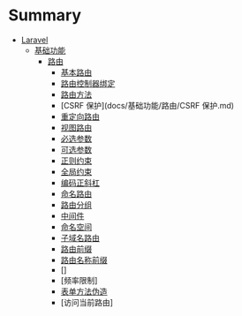 # Summary

* [Laravel](README.md)
    * [基础功能](docs/基础功能.md)
        * [路由](docs/基础功能/路由.md)
            * [基本路由](docs/基础功能/路由/基本路由.md)
            * [路由控制器绑定](docs/基础功能/路由/路由控制器绑定.md)
            * [路由方法](docs/基础功能/路由/路由方法.md)
            * [CSRF 保护](docs/基础功能/路由/CSRF 保护.md)
            * [重定向路由](docs/基础功能/路由/重定向路由.md)
            * [视图路由](docs/基础功能/路由/视图路由.md)
            * [必选参数](docs/基础功能/路由/必选参数.md)
            * [可选参数](docs/基础功能/路由/可选参数.md)
            * [正则约束](docs/基础功能/路由/正则约束.md)
            * [全局约束](docs/基础功能/路由/全局约束.md)
            * [编码正斜杠](docs/基础功能/路由/编码正斜杠.md)
            * [命名路由](docs/基础功能/路由/命名路由.md)
            * [路由分组](docs/基础功能/路由/路由分组.md)
            * [中间件](docs/基础功能/路由/中间件.md)
            * [命名空间](docs/基础功能/路由/命名空间.md)
            * [子域名路由](docs/基础功能/路由/子域名路由.md)
            * [路由前缀](docs/基础功能/路由/路由前缀.md)
            * [路由名称前缀](docs/基础功能/路由/路由名称前缀.md)
            * []
            * [频率限制]
            * [表单方法伪造](docs/基础功能/路由/表单方法伪造.md)
            * [访问当前路由]


